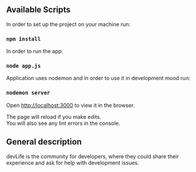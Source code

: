 
## Available Scripts

In order to set up the project on your machine run:

### `npm install`

In order to run the app:

### `node app.js`

Application uses nodemon and in order to use it in development mood run:

### `nodemon server`

Open [http://localhost:3000](http://localhost:3000) to view it in the browser.

The page will reload if you make edits.<br>
You will also see any lint errors in the console.

## General description

devLife is the community for developers, where they could share their experience and ask for help with development issues.
